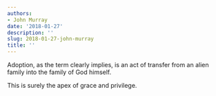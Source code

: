```yaml
---
authors:
- John Murray
date: '2018-01-27'
description: ''
slug: 2018-01-27-john-murray
title: ''
---
```

Adoption, as the term clearly implies, is an act of transfer from an alien family into the family of God himself. 

This is surely the apex of grace and privilege.



